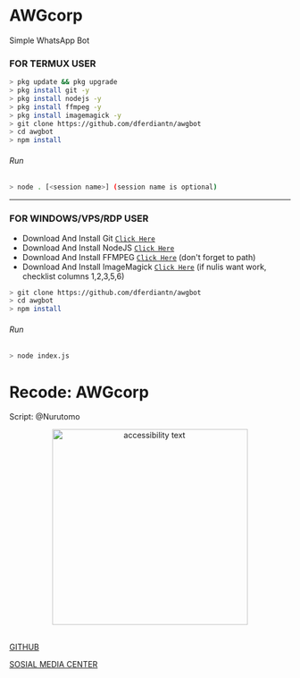 # AWGcorp
Simple WhatsApp Bot

### FOR TERMUX USER
```bash
> pkg update && pkg upgrade
> pkg install git -y
> pkg install nodejs -y
> pkg install ffmpeg -y
> pkg install imagemagick -y
> git clone https://github.com/dferdiantn/awgbot
> cd awgbot
> npm install
```
###### Run
```bash
> node . [<session name>] (session name is optional)
```

---------

### FOR WINDOWS/VPS/RDP USER
* Download And Install Git [`Click Here`](https://git-scm.com/downloads) <br>
* Download And Install NodeJS [`Click Here`](https://nodejs.org/en/download) <br>
* Download And Install FFMPEG [`Click Here`](https://ffmpeg.org/download.html) (don't forget to path) 
* Download And Install ImageMagick [`Click Here`](https://imagemagick.org/script/download.php) (if nulis want work,  checklist columns 1,2,3,5,6) 
```bash
> git clone https://github.com/dferdiantn/awgbot
> cd awgbot
> npm install
```
###### Run
```bash
> node index.js
```

# Recode: AWGcorp
Script: @Nurutomo
<p align="center">
  <img src="https://media.giphy.com/media/W1QXWwnYSkKo2w6gFB/giphy.gif" width="350" alt="accessibility text">
  <br/>
  <br/>
  
  [GITHUB](https://github.com/dferdiantn) 
  <br/>
  
  [SOSIAL MEDIA CENTER](https:dferdiantn.github.io)
</p>
